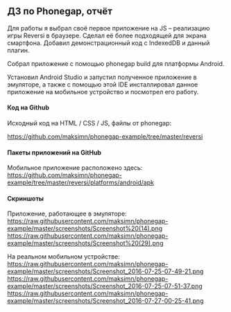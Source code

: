 ## ДЗ по Phonegap, отчёт

Для работы я выбрал своё первое приложение на JS – реализацию игры Reversi в браузере. 
Сделал её более подходящей для экрана смартфона. Добавил демонстрационный код с IndexedDB и данный плагин.

Собрал приложение с помощью phonegap build для платформы Android. 

Установил Android Studio и запустил полученное приложение в эмуляторе, 
а также с помощью этой IDE инсталлировал данное приложение на мобильное устройство и посмотрел его работу.

#### Код на Github

Исходный код на HTML / CSS / JS, файлы от phonegap:

https://github.com/maksimn/phonegap-example/tree/master/reversi

#### Пакеты приложений на GitHub

Мобильное приложение расположено здесь: 
https://github.com/maksimn/phonegap-example/tree/master/reversi/platforms/android/apk

#### Скриншоты

Приложение, работающее в эмуляторе:
https://raw.githubusercontent.com/maksimn/phonegap-example/master/screenshots/Screenshot%20(14).png
https://raw.githubusercontent.com/maksimn/phonegap-example/master/screenshots/Screenshot%20(29).png

На реальном мобильном устройстве:
https://raw.githubusercontent.com/maksimn/phonegap-example/master/screenshots/Screenshot_2016-07-25-07-49-21.png
https://raw.githubusercontent.com/maksimn/phonegap-example/master/screenshots/Screenshot_2016-07-25-07-51-37.png
https://raw.githubusercontent.com/maksimn/phonegap-example/master/screenshots/Screenshot_2016-07-27-00-25-41.png

